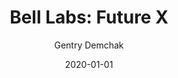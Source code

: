 ---
title: 'Bell Labs: Future X'
date: '2020-01-01'
description: 'Multiscreen interactive dashboard built for Nokia Bell Labs'
tag: 'software engineering'
author: 'Gentry Demchak'
image: '/images/bell-labs-future-x-screen.jpg'
---